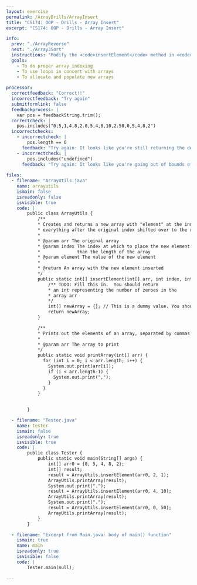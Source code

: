 ```yaml
---
layout: exercise
permalink: /ArrayDrills/ArrayInsert
title: "CS174: OOP - Drills - Array Insert"
excerpt: "CS174: OOP - Drills - Array Insert"

info:
  prev: "./ArrayReverse"
  next: "./Array3Sort"
  instructions: "Modify the <code>insertElement</code> method in <code>ArrayUtils.java</code> to insert an element at a particular index.  For example, if you have the array <code>{0, 5, 4, 8, 2}</code> and you insert the element <code>1</code> at index <code>2</code>, you should create a new array with the elements <code>{0, 5, <b>1</b>, 4, 8, 2}</code>. <p><b>NOTE:</b> The tediousness of this seemingly simple operation is what motivates us to use other data structures such as an <code>ArrayList</code> or linked list."
  goals:
    - To do proper array indexing
    - To use loops in concert with arrays
    - To allocate and populate new arrays
    
processor:  
  correctfeedback: "Correct!!" 
  incorrectfeedback: "Try again"
  submitformlink: false
  feedbackprocess: | 
    var pos = feedbackString.trim();
  correctcheck: |
    pos.includes("0,5,1,4,8,2.0,5,4,8,10,2.50,0,5,4,8,2")
  incorrectchecks:
    - incorrectcheck: |
        pos.length == 0
      feedback: "Try again: It looks like you're still returning the default empty array from the <code>insertElement</code> method. <p><b>Hint:</b> You should have two loops: one to copy the elements before the insertion index, and one to copy the elements after the insertion index</p>"    
    - incorrectcheck: |
        pos.includes("undefined")
      feedback: "Try again: It looks like you're going out of bounds of the array somewhere."    
 
files:
  - filename: "ArrayUtils.java"
    name: arrayutils
    ismain: false
    isreadonly: false
    isvisible: true
    code: | 
        public class ArrayUtils {
            /**
            * Creates and returns a new array with "element" at the index "index," and
            * everything after the original index shifted over to the right by one
            *
            * @param arr The original array
            * @param index The index at which to place the new element.  Should be a value less
            *              than the length of the array
            * @param element The value of the new element
            * 
            * @return An array with the new element inserted
            */
            public static int[] insertElement(int[] arr, int index, int element) {
                /** TODO: Fill this in.  You should return
                * an int representing the number of zeroes in the
                * array arr
                */
                int[] newArray = {}; // This is a dummy value. You should change this
                return newArray;
            }

            /**
            * Prints out the elements of an array, separated by commas
            * 
            * @param arr The array to print
            */
            public static void printArray(int[] arr) {
              for (int i = 0; i < arr.length; i++) {
                System.out.print(arr[i]);
                if (i < arr.length-1) {
                  System.out.print(",");
                }
              }
            }

  
        }

  - filename: "Tester.java"
    name: tester
    ismain: false
    isreadonly: true
    isvisible: true
    code: | 
        public class Tester {
            public static void main(String[] args) {
                int[] arr0 = {0, 5, 4, 8, 2};
                int[] result;
                result = ArrayUtils.insertElement(arr0, 2, 1);
                ArrayUtils.printArray(result);
                System.out.print(".");
                result = ArrayUtils.insertElement(arr0, 4, 10);
                ArrayUtils.printArray(result);
                System.out.print(".");
                result = ArrayUtils.insertElement(arr0, 0, 50);
                ArrayUtils.printArray(result);
            }
        }    

  - filename: "Excerpt from Main.java: body of main() function"
    ismain: true
    name: main
    isreadonly: true
    isvisible: false
    code: |
        Tester.main(null);
        
---
```

